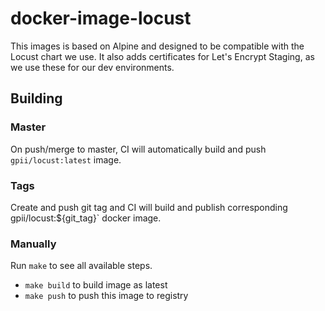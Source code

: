 # docker-image-locust

This images is based on Alpine and designed to be compatible with the Locust
chart we use. It also adds certificates for Let's Encrypt Staging, as we use
these for our dev environments.

## Building

### Master

On push/merge to master, CI will automatically build and push `gpii/locust:latest`
image.

### Tags

Create and push git tag and CI will build and publish corresponding`
`gpii/locust:${git_tag}` docker image.

### Manually

Run `make` to see all available steps.

- `make build` to build image as latest
- `make push` to push this image to registry
